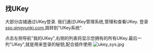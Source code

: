 ## 找UKey

大部分店铺通过UKey登录.
我们通过UKey管理系统,管理和查看UKey.
登录[sso.qingyunkj.com](http://sso.qingyunkj.com),跳转到"UKey系统".

点击左侧导航"我的UKey",右侧的列表将显示您拥有的所有UKey.最后一列"UKey",就是用来登录的秘钥,配合插件使用
![ukey_sys.jpg](http://img.qingyunkj.com/gitbook_netlogin/ukey_sys.jpg)